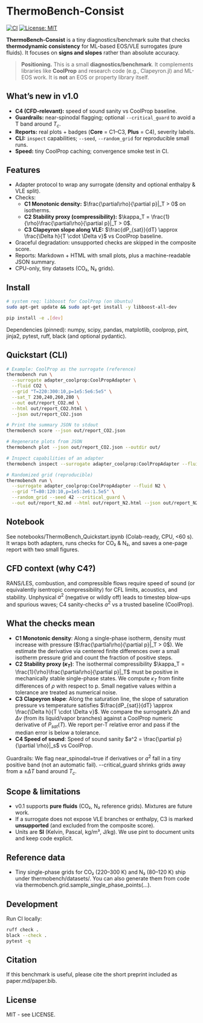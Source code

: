 # ThermoBench-Consist
[![CI](https://img.shields.io/github/actions/workflow/status/guptaaryanr/ThermoBench-Consist/ci.yml?branch=main)](./.github/workflows/ci.yml)
[![License: MIT](https://img.shields.io/badge/License-MIT-yellow.svg)](./LICENSE)

**ThermoBench-Consist** is a tiny diagnostics/benchmark suite that checks **thermodynamic consistency** for ML-based EOS/VLE surrogates (pure fluids). It focuses on **signs and slopes** rather than absolute accuracy.

> **Positioning.** This is a small **diagnostics/benchmark**. It complements libraries like **CoolProp** and research code (e.g., Clapeyron.jl) and ML-EOS work. It is **not** an EOS or property library itself.

## What’s new in v1.0
- **C4 (CFD-relevant):** speed of sound sanity vs CoolProp baseline.
- **Guardrails:** near-spinodal flagging; optional `--critical_guard` to avoid a T band around $T_c$.
- **Reports:** real plots + badges (**Core** = C1–C3, **Plus** = C4), severity labels.
- **CLI:** `inspect` capabilities; `--seed`, `--random_grid` for reproducible small runs.
- **Speed:** tiny CoolProp caching; convergence smoke test in CI.

## Features
- Adapter protocol to wrap any surrogate (density and optional enthalpy & VLE split).
- Checks:
  - **C1 Monotonic density:** $\frac{\partial\rho}{\partial p}|_T > 0$ on isotherms.
  - **C2 Stability proxy (compressibility):** $\kappa_T = \frac{1}{\rho}\frac{\partial\rho}{\partial p}|_T > 0$.
  - **C3 Clapeyron slope along VLE:** $\frac{dP_{sat}}{dT} \approx \frac{\Delta h}{T \cdot \Delta v}$ vs CoolProp baseline.
- Graceful degradation: unsupported checks are skipped in the composite score.
- Reports: Markdown + HTML with small plots, plus a machine-readable JSON summary.
- CPU-only, tiny datasets (CO₂, N₂ grids).

## Install
```bash
# system req: libboost for CoolProp (on Ubuntu)
sudo apt-get update && sudo apt-get install -y libboost-all-dev

pip install -e .[dev]
```
Dependencies (pinned): numpy, scipy, pandas, matplotlib, coolprop, pint, jinja2, pytest, ruff, black (and optional pydantic).

## Quickstart (CLI)
```bash
# Example: CoolProp as the surrogate (reference)
thermobench run \
  --surrogate adapter_coolprop:CoolPropAdapter \
  --fluid CO2 \
  --grid "T=220:300:10,p=1e5:5e6:5e5" \
  --sat_T 230,240,260,280 \
  --out out/report_CO2.md \
  --html out/report_CO2.html \
  --json out/report_CO2.json

# Print the summary JSON to stdout
thermobench score --json out/report_CO2.json

# Regenerate plots from JSON
thermobench plot --json out/report_CO2.json --outdir out/

# Inspect capabilities of an adapter
thermobench inspect --surrogate adapter_coolprop:CoolPropAdapter --fluid CO2

# Randomized grid (reproducible)
thermobench run \
  --surrogate adapter_coolprop:CoolPropAdapter --fluid N2 \
  --grid "T=80:120:10,p=1e5:3e6:1.5e5" \
  --random_grid --seed 42 --critical_guard \
  --out out/report_N2.md --html out/report_N2.html --json out/report_N2.json
```

## Notebook
See notebooks/ThermoBench_Quickstart.ipynb (Colab-ready, CPU, <60 s). It wraps both adapters, runs checks for CO₂ & N₂, and saves a one-page report with two small figures.

## CFD context (why C4?)
RANS/LES, combustion, and compressible flows require speed of sound (or equivalently isentropic compressibility) for CFL limits, acoustics, and stability. Unphysical $a^2$ (negative or wildly off) leads to timestep blow-ups and spurious waves; C4 sanity-checks $a^2$ vs a trusted baseline (CoolProp).

## What the checks mean
- **C1 Monotonic density**: Along a single-phase isotherm, density must increase with pressure ($\frac{\partial\rho}{\partial p}|_T > 0$). We estimate the derivative via centered finite differences over a small isotherm pressure grid and count the fraction of positive steps.
- **C2 Stability proxy ($\kappa_T$)**: The isothermal compressibility $\kappa_T = \frac{1}{\rho}\frac{\partial\rho}{\partial p}|_T$ must be positive in mechanically stable single-phase states. We compute $\kappa_T$ from finite differences of $\rho$ with respect to p. Small negative values within a tolerance are treated as numerical noise.
- **C3 Clapeyron slope**: Along the saturation line, the slope of saturation pressure vs temperature satisfies $\frac{dP_{sat}}{dT} \approx \frac{\Delta h}{T \cdot \Delta v}$. We compare the surrogate’s $\Delta h$ and $\Delta v$ (from its liquid/vapor branches) against a CoolProp numeric derivative of $P_{sat}(T)$. We report per-T relative error and pass if the median error is below a tolerance.
- **C4 Speed of sound**: Speed of sound sanity $a^2 = \frac{\partial p}{\partial \rho}|_s$ vs CoolProp.

Guardrails: We flag near_spinodal=true if derivatives or $a^2$ fall in a tiny positive band (not an automatic fail). --critical_guard shrinks grids away from a $\pm\Delta T$ band around $T_c$.

## Scope & limitations
- v0.1 supports **pure fluids** (CO₂, N₂ reference grids). Mixtures are future work.
- If a surrogate does not expose VLE branches or enthalpy, C3 is marked **unsupported** (and excluded from the composite score).
- Units are **SI** (Kelvin, Pascal, kg/m³, J/kg). We use pint to document units and keep code explicit.

## Reference data
- Tiny single-phase grids for CO₂ (220–300 K) and N₂ (80–120 K) ship under thermobench/datasets/. You can also generate them from code via thermobench.grid.sample_single_phase_points(...).

## Development
Run CI locally:
```bash
ruff check .
black --check .
pytest -q
```

## Citation
If this benchmark is useful, please cite the short preprint included as paper.md/paper.bib.

## License
MIT - see LICENSE.